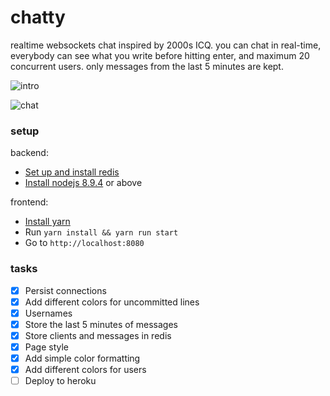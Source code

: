# chatty
realtime websockets chat inspired by 2000s ICQ. you can chat in real-time, everybody can see what you write before hitting enter, and maximum 20 concurrent users. only messages from the last 5 minutes are kept.


![intro](https://user-images.githubusercontent.com/1336344/38470062-09ac36cc-3b5e-11e8-950a-daaedc26bff2.png)

![chat](https://user-images.githubusercontent.com/1336344/38470063-0b885d40-3b5e-11e8-9258-b138013813b6.png)


### setup

backend:
- [Set up and install redis](https://www.digitalocean.com/community/tutorials/how-to-install-and-configure-redis-on-ubuntu-16-04)
- [Install nodejs 8.9.4](https://nodejs.org/en/) or above

frontend:
- [Install yarn](https://yarnpkg.com/lang/en/)
- Run `yarn install && yarn run start`
- Go to `http://localhost:8080`


### tasks

- [x] Persist connections
- [x] Add different colors for uncommitted lines
- [x] Usernames
- [x] Store the last 5 minutes of messages
- [x] Store clients and messages in redis
- [x] Page style
- [x] Add simple color formatting
- [x] Add different colors for users
- [ ] Deploy to heroku